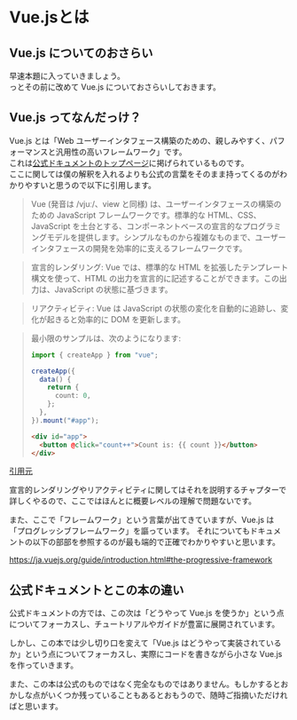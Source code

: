 # Vue.jsとは

## Vue.js についてのおさらい

早速本題に入っていきましょう。  
っとその前に改めて Vue.js についておさらいしておきます。

## Vue.js ってなんだっけ？

Vue.js とは「Web ユーザーインタフェース構築のための、親しみやすく、パフォーマンスと汎用性の高いフレームワーク」です。  
これは[公式ドキュメントのトップページ](https://ja.vuejs.org/)に掲げられているものです。  
ここに関しては僕の解釈を入れるよりも公式の言葉をそのまま持ってくるのがわかりやすいと思うので以下に引用します。

> Vue (発音は /vjuː/、view と同様) は、ユーザーインタフェースの構築のための JavaScript フレームワークです。標準的な HTML、CSS、JavaScript を土台とする、コンポーネントベースの宣言的なプログラミングモデルを提供します。シンプルなものから複雑なものまで、ユーザーインタフェースの開発を効率的に支えるフレームワークです。

> 宣言的レンダリング: Vue では、標準的な HTML を拡張したテンプレート構文を使って、HTML の出力を宣言的に記述することができます。この出力は、JavaScript の状態に基づきます。

> リアクティビティ: Vue は JavaScript の状態の変化を自動的に追跡し、変化が起きると効率的に DOM を更新します。

> 最小限のサンプルは、次のようになります:
>
> ```ts
> import { createApp } from "vue";
>
> createApp({
>   data() {
>     return {
>       count: 0,
>     };
>   },
> }).mount("#app");
> ```
>
> ```html
> <div id="app">
>   <button @click="count++">Count is: {{ count }}</button>
> </div>
> ```

[引用元](https://ja.vuejs.org/guide/introduction.html#what-is-vue)

宣言的レンダリングやリアクティビティに関してはそれを説明するチャプターで詳しくやるので、ここではほんとに概要レベルの理解で問題ないです。

また、ここで「フレームワーク」という言葉が出てきていますが、Vue.js は「プログレッシブフレームワーク」を謳っています。
それについてもドキュメントの以下の部部を参照するのが最も端的で正確でわかりやすいと思います。

https://ja.vuejs.org/guide/introduction.html#the-progressive-framework

## 公式ドキュメントとこの本の違い

公式ドキュメントの方では、この次は「どうやって Vue.js を使うか」という点についてフォーカスし、チュートリアルやガイドが豊富に展開されています。

しかし、この本では少し切り口を変えて「Vue.js はどうやって実装されているか」という点についてフォーカスし、実際にコードを書きながら小さな Vue.js を作っていきます。

また、この本は公式のものではなく完全なものではありません。もしかするとおかしな点がいくつか残っていることもあるとおもうので、随時ご指摘いただければと思います。
